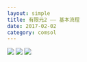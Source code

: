 ```yaml
---
layout: simple
title: 有限元2 —— 基本流程
date: 2017-02-02
category: comsol
---
```


![][image-1]
![][image-2]
![][image-3]

[image-1]:	http://wx2.sinaimg.cn/mw690/8db2c8cbgy1fcoaqm7nkpj20zf0z3dwk.jpg
[image-2]:	http://wx3.sinaimg.cn/mw690/8db2c8cbgy1fcoar38v75j20zf15zjzk.jpg
[image-3]:	http://wx2.sinaimg.cn/mw690/8db2c8cbgy1fcoarcjeslj20zf0gcdje.jpg